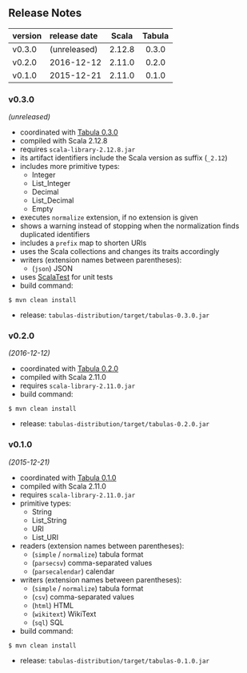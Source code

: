
## Release Notes

| version | release date | Scala  | Tabula |
|:--------|:-------------|:------:|:------:|
| v0.3.0  | (unreleased) | 2.12.8 | 0.3.0  |
| v0.2.0  | 2016-12-12   | 2.11.0 | 0.2.0  |
| v0.1.0  | 2015-12-21   | 2.11.0 | 0.1.0  |



### v0.3.0
*(unreleased)*
* coordinated with [Tabula 0.3.0](https://github.com/julianmendez/tabula)
* compiled with Scala 2.12.8
* requires `scala-library-2.12.8.jar`
* its artifact identifiers include the Scala version as suffix (`_2.12`)
* includes more primitive types:
  * Integer
  * List_Integer
  * Decimal
  * List_Decimal
  * Empty
* executes `normalize` extension, if no extension is given
* shows a warning instead of stopping when the normalization finds duplicated identifiers
* includes a `prefix` map to shorten URIs
* uses the Scala collections and changes its traits accordingly
* writers (extension names between parentheses):
  * (`json`) JSON
* uses [ScalaTest](http://www.scalatest.org) for unit tests
* build command:

```
$ mvn clean install
```

* release: `tabulas-distribution/target/tabulas-0.3.0.jar`


### v0.2.0
*(2016-12-12)*
* coordinated with [Tabula 0.2.0](https://github.com/julianmendez/tabula)
* compiled with Scala 2.11.0
* requires `scala-library-2.11.0.jar`
* build command:

```
$ mvn clean install
```

* release: `tabulas-distribution/target/tabulas-0.2.0.jar`


### v0.1.0
*(2015-12-21)*
* coordinated with [Tabula 0.1.0](https://github.com/julianmendez/tabula)
* compiled with Scala 2.11.0
* requires `scala-library-2.11.0.jar`
* primitive types:
  * String
  * List_String
  * URI
  * List_URI
* readers (extension names between parentheses):
  * (`simple` / `normalize`) tabula format
  * (`parsecsv`) comma-separated values
  * (`parsecalendar`) calendar
* writers (extension names between parentheses):
  * (`simple` / `normalize`) tabula format
  * (`csv`) comma-separated values
  * (`html`) HTML
  * (`wikitext`) WikiText
  * (`sql`) SQL
* build command:

```
$ mvn clean install
```

* release: `tabulas-distribution/target/tabulas-0.1.0.jar`


